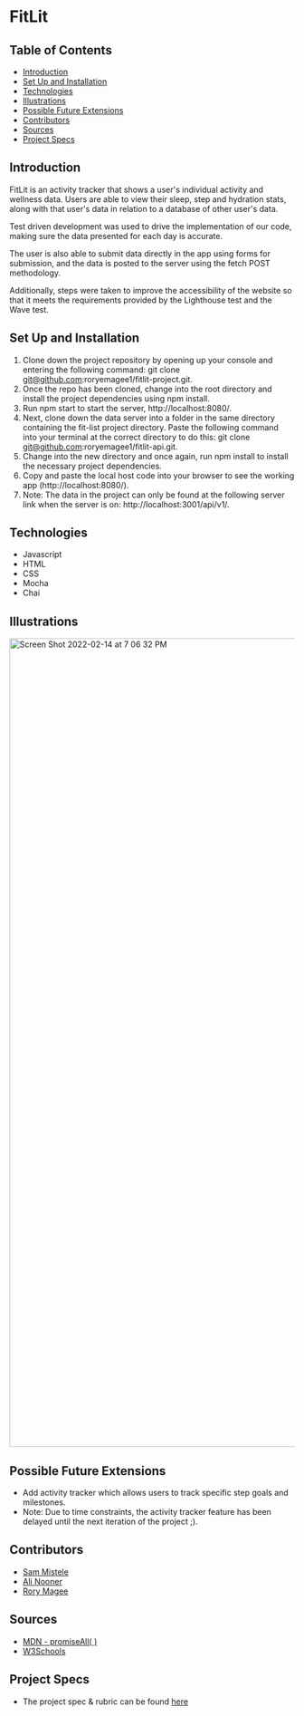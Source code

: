 # FitLit

## Table of Contents

  - [Introduction](#Introduction)
  - [Set Up and Installation](#Set-Up)
  - [Technologies](#Technologies)
  - [Illustrations](#Illustrations)
  - [Possible Future Extensions](#Possible-Future-Extensions)
  - [Contributors](#Collaborators)
  - [Sources](#Sources)
  - [Project Specs](#Project-Specs)

## Introduction

FitLit is an activity tracker that shows a user's individual activity and wellness data.
Users are able to view their sleep, step and hydration stats, along with that user's data in relation to a database of other user's data.

Test driven development was used to drive the implementation of our code, making sure the data presented for each day is accurate.  

The user is also able to submit data directly in the app using forms for submission, and the data is posted to the server using the fetch POST methodology.

Additionally, steps were taken to improve the accessibility of the website so that it meets the requirements provided by the Lighthouse test and the Wave test.

## Set Up and Installation

1. Clone down the project repository by opening up your console and entering the following command: git clone git@github.com:roryemagee1/fitlit-project.git.
2. Once the repo has been cloned, change into the root directory and install the project dependencies using npm install.
3. Run npm start to start the server, http://localhost:8080/.
4. Next, clone down the data server into a folder in the same directory containing the fit-list project directory.  Paste the following command into your terminal at the correct directory to do this: git clone git@github.com:roryemagee1/fitlit-api.git.
5. Change into the new directory and once again, run npm install to install the necessary project dependencies.
6. Copy and paste the local host code into your browser to see the working app (http://localhost:8080/).
7. Note: The data in the project can only be found at the following server link when the server is on: http://localhost:3001/api/v1/.

## Technologies
  - Javascript
  - HTML
  - CSS
  - Mocha
  - Chai

## Illustrations

<img width="1428" alt="Screen Shot 2022-02-14 at 7 06 32 PM" src="https://user-images.githubusercontent.com/92279624/153973273-d3857732-5be9-4921-b721-98132e4b36a5.png">

## Possible Future Extensions

  - Add activity tracker which allows users to track specific step goals and milestones.
  - Note: Due to time constraints, the activity tracker feature has been delayed until the next iteration of the project ;).

## Contributors

  - [Sam Mistele](https://github.com/SamusMist)
  - [Ali Nooner](https://github.com/AliNooner)
  - [Rory Magee](https://github.com/roryemagee1)

## Sources
  - [MDN - promiseAll( )](https://developer.mozilla.org/en-US/docs/Web/JavaScript/Reference/Global_Objects/Promise/all)
  - [W3Schools](https://www.w3schools.com/)

## Project Specs
  - The project spec & rubric can be found [here](https://frontend.turing.edu/projects/Fitlit-part-one.html)
